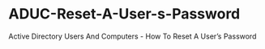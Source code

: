 # ADUC-Reset-A-User-s-Password
Active Directory Users And Computers - How To Reset A User’s Password
